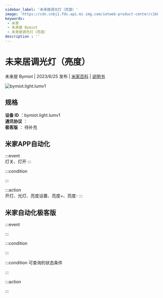 ```yaml
---
sidebar_label: '未来居调光灯（亮度）'
image: 'https://cdn.cnbj1.fds.api.mi-img.com/iotweb-product-center/c1b81233970b510c7060507f9672a67c_1684833824833.png?GalaxyAccessKeyId=AKVGLQWBOVIRQ3XLEW&Expires=9223372036854775807&Signature=Y3RUEs9e3PDX0UqPfnE2zW/+5fc='
keywords: 
 - 米家
 - 未来居 Bymiot
 - 未来居调光灯（亮度）
description : ''
---
```

# 未来居调光灯（亮度）

未来居 Bymiot | 2023/6/25 发布 | [米家百科](https://home.mi.com/webapp/content/baike/product/index.html?model=bymiot.light.lumv1) | [说明书](https://home.mi.com/views/introduction.html?model=bymiot.light.lumv1&region=cn)

![bymiot.light.lumv1](https://cdn.cnbj1.fds.api.mi-img.com/iotweb-product-center/c1b81233970b510c7060507f9672a67c_1684833824833.png?GalaxyAccessKeyId=AKVGLQWBOVIRQ3XLEW&Expires=9223372036854775807&Signature=Y3RUEs9e3PDX0UqPfnE2zW/+5fc=)

## 规格  
> 
**设备 ID** ：bymiot.light.lumv1  
**通讯协议** ：  
**极客版**  ： 待补充 


## 米家APP自动化  

:::event  
灯关、灯开
:::

:::condition  

:::

:::action   
开灯、光灯、亮度设置、亮度+、亮度-
:::

## 米家自动化极客版  

:::event  

:::

:::condition  

:::

:::condition 可查询的状态条件  

:::

:::action  

:::

        

